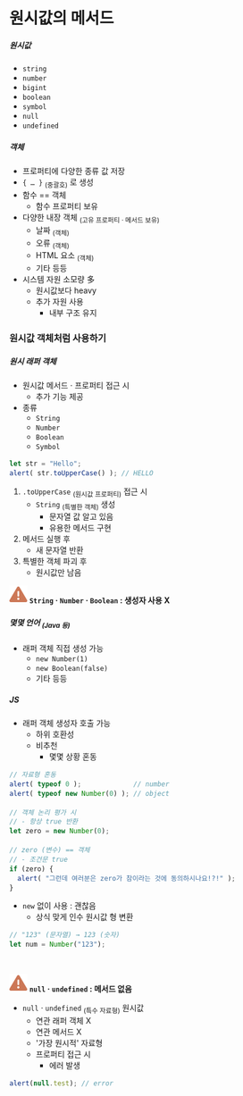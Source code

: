 원시값의 메서드
==============

##### 원시값
  - `string`
  - `number`
  - `bigint`
  - `boolean`
  - `symbol`
  - `null`
  - `undefined`

##### 객체
- 프로퍼티에 다양한 종류 값 저장
- `{ … }` <sub>(중괄호)</sub> 로 생성
- 함수 == 객체
  - 함수 프로퍼티 보유
- 다양한 내장 객체 <sub>(고유 프로퍼티 · 메서드 보유)</sub>
  - 날짜 <sub>(객체)</sub>
  - 오류 <sub>(객체)</sub>
  - HTML 요소 <sub>(객체)</sub>
  - 기타 등등
- 시스템 자원 소모량 多
  - 원시값보다 heavy
  - 추가 자원 사용
    - 내부 구조 유지

### 원시값 객체처럼 사용하기

##### 원시 래퍼 객체
- 원시값 메서드 · 프로퍼티 접근 시
  - 추가 기능 제공
- 종류
  - `String`
  - `Number`
  - `Boolean`
  - `Symbol`
```javascript
let str = "Hello";
alert( str.toUpperCase() ); // HELLO
```
1. `.toUpperCase` <sub>(원시값 프로퍼티)</sub> 접근 시
    - `String` <sub>(특별한 객체)</sub> 생성
      - 문자열 값 알고 있음
      - 유용한 메서드 구현
2. 메서드 실행 후
    - 새 문자열 반환
3. 특별한 객체 파괴 후
    - 원시값만 남음

<img class="icon" src="../../images/commons/icons/triangle-exclamation-solid.svg" /> **`String` · `Number` · `Boolean` : 생성자 사용 X**

##### 몇몇 언어 <sub>(Java 등)</sub>
- 래퍼 객체 직접 생성 가능
  - `new Number(1)`
  - `new Boolean(false)`
  - 기타 등등

##### JS
- 래퍼 객체 생성자 호출 가능
  - 하위 호환성
  - 비추천
    - 몇몇 상황 혼동
```javascript
// 자료형 혼동
alert( typeof 0 );             // number
alert( typeof new Number(0) ); // object

// 객체 논리 평가 시
// - 항상 true 반환
let zero = new Number(0);

// zero (변수) == 객체
// - 조건문 true
if (zero) {
  alert( "그런데 여러분은 zero가 참이라는 것에 동의하시나요!?!" );
}
```
- `new` 없이 사용 : 괜찮음
  - 상식 맞게 인수 원시값 형 변환
```javascript
// "123" (문자열) → 123 (숫자)
let num = Number("123");
```

<br />

<img class="icon" src="../../images/commons/icons/triangle-exclamation-solid.svg" /> **`null` · `undefined` : 메서드 없음**

- `null` · `undefined` <sub>(특수 자료형)</sub> 원시값
  - 연관 래퍼 객체 X
  - 연관 메서드 X
  - '가장 원시적' 자료형
  - 프로퍼티 접근 시
    - 에러 발생
```javascript
alert(null.test); // error
```
